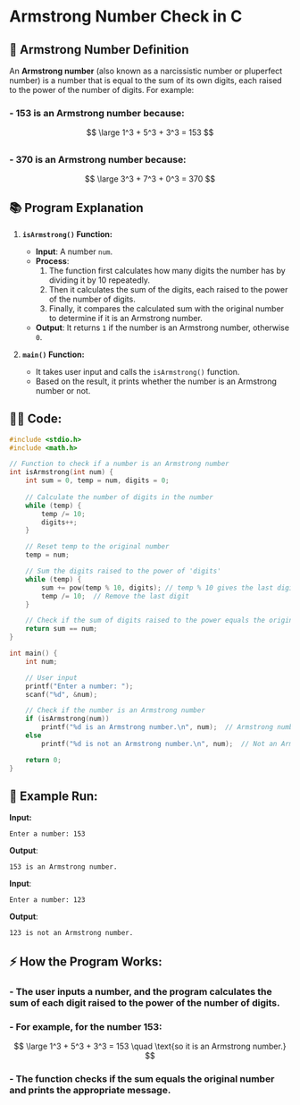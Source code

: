 # Armstrong Number Check in C

## 📝 **Armstrong Number Definition**
An **Armstrong number** (also known as a narcissistic number or pluperfect number) is a number that is equal to the sum of its own digits, each raised to the power of the number of digits. For example:
### - 153 is an Armstrong number because:
  
  $$ 
  \large 1^3 + 5^3 + 3^3 = 153 
  $$
  ##
  
### - 370 is an Armstrong number because:
  
  $$ 
  \large 3^3 + 7^3 + 0^3 = 370 
  $$
  ##
  
## 📚 **Program Explanation**

1. **`isArmstrong()` Function:**
   - **Input**: A number `num`.
   - **Process**: 
     1. The function first calculates how many digits the number has by dividing it by 10 repeatedly.
     2. Then it calculates the sum of the digits, each raised to the power of the number of digits.
     3. Finally, it compares the calculated sum with the original number to determine if it is an Armstrong number.
   - **Output**: It returns `1` if the number is an Armstrong number, otherwise `0`.

2. **`main()` Function:**
   - It takes user input and calls the `isArmstrong()` function.
   - Based on the result, it prints whether the number is an Armstrong number or not.

## 🧑‍💻 **Code:**

```c
#include <stdio.h>
#include <math.h>

// Function to check if a number is an Armstrong number
int isArmstrong(int num) {
    int sum = 0, temp = num, digits = 0;
    
    // Calculate the number of digits in the number
    while (temp) {  
        temp /= 10;
        digits++;
    }

    // Reset temp to the original number
    temp = num;

    // Sum the digits raised to the power of 'digits'
    while (temp) {
        sum += pow(temp % 10, digits); // temp % 10 gives the last digit
        temp /= 10;  // Remove the last digit
    }

    // Check if the sum of digits raised to the power equals the original number
    return sum == num;
}

int main() {
    int num;

    // User input
    printf("Enter a number: ");
    scanf("%d", &num);

    // Check if the number is an Armstrong number
    if (isArmstrong(num)) 
        printf("%d is an Armstrong number.\n", num);  // Armstrong number
    else 
        printf("%d is not an Armstrong number.\n", num);  // Not an Armstrong number

    return 0;
}
```
## 🚀 Example Run:
**Input:**
```
Enter a number: 153
```

**Output**:
```
153 is an Armstrong number.
```

**Input**:
```
Enter a number: 123
```

**Output**:
```
123 is not an Armstrong number.
```
## ⚡ How the Program Works:
### - The user inputs a number, and the program calculates the sum of each digit raised to the power of the number of digits.

### - For example, for the number 153:

 $$ 
\large 1^3 + 5^3 + 3^3 = 153 \quad \text{so it is an Armstrong number.}
 $$

### - The function checks if the sum equals the original number and prints the appropriate message.
